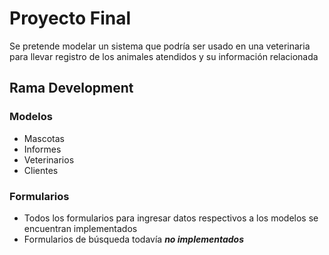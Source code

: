 # Proyecto Final

Se pretende modelar un sistema que podría ser usado en una veterinaria para llevar registro de los animales atendidos y su información relacionada

## Rama Development

### Modelos
- Mascotas
- Informes
- Veterinarios
- Clientes

### Formularios
- Todos los formularios para ingresar datos respectivos a los modelos se encuentran implementados
- Formularios de búsqueda todavía ***no implementados***

